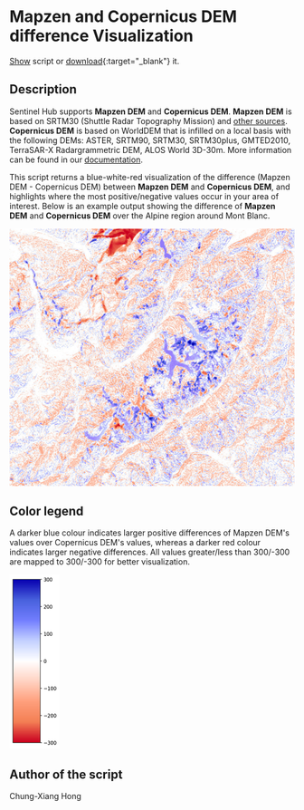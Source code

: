 # Mapzen and Copernicus DEM difference Visualization
<a href="#" id='togglescript'>Show</a> script or [download](script.js){:target="_blank"} it.
<div id='script_view' style="display:none">
{% highlight javascript %}
      {% include_relative script.js %}
{% endhighlight %}
</div>

## Description

Sentinel Hub supports **Mapzen DEM** and **Copernicus DEM**. **Mapzen DEM** is based on SRTM30 (Shuttle Radar Topography Mission) and [other sources](https://github.com/tilezen/joerd/blob/master/docs/data-sources.md). **Copernicus DEM** is based on WorldDEM that is infilled on a local basis with the following DEMs: ASTER, SRTM90, SRTM30, SRTM30plus, GMTED2010, TerraSAR-X Radargrammetric DEM, ALOS World 3D-30m. More information can be found in our [documentation](https://docs.sentinel-hub.com/api/latest/data/dem/).

This script returns a blue-white-red visualization of the difference (Mapzen DEM - Copernicus DEM) between **Mapzen DEM** and **Copernicus DEM**, and highlights where the most positive/negative values occur in your area of interest. Below is an example output showing the difference of **Mapzen DEM** and **Copernicus DEM** over the Alpine region around Mont Blanc.

![dem difference](fig/fig1.png)

## Color legend

A darker blue colour indicates larger positive differences of Mapzen DEM's values over Copernicus DEM's values, whereas a darker red colour indicates larger negative differences. All values greater/less than 300/-300 are mapped to 300/-300 for better visualization.

![dem difference legend](fig/fig2.png)
 
## Author of the script
 
Chung-Xiang Hong
